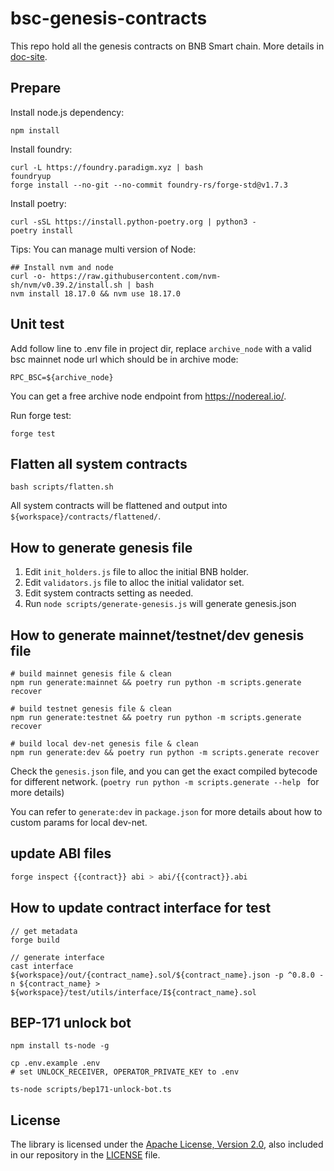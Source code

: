 # bsc-genesis-contracts

This repo hold all the genesis contracts on BNB Smart chain. More details in [doc-site](https://docs.bnbchain.org/docs/learn/system-contract).

## Prepare

Install node.js dependency:
```shell script
npm install
```

Install foundry:
```shell script
curl -L https://foundry.paradigm.xyz | bash
foundryup
forge install --no-git --no-commit foundry-rs/forge-std@v1.7.3
```

Install poetry:
```shell script
curl -sSL https://install.python-poetry.org | python3 -
poetry install
```

Tips: You can manage multi version of Node:
```Shell
## Install nvm and node
curl -o- https://raw.githubusercontent.com/nvm-sh/nvm/v0.39.2/install.sh | bash
nvm install 18.17.0 && nvm use 18.17.0
```

## Unit test

Add follow line to .env file in project dir, replace `archive_node` with a valid bsc mainnet node url which should be in archive mode:

```text
RPC_BSC=${archive_node}
```

You can get a free archive node endpoint from https://nodereal.io/.

Run forge test:
```shell script
forge test
```

## Flatten all system contracts

```shell script
bash scripts/flatten.sh
```

All system contracts will be flattened and output into `${workspace}/contracts/flattened/`.

## How to generate genesis file

1. Edit `init_holders.js` file to alloc the initial BNB holder.
2. Edit `validators.js` file to alloc the initial validator set.
3. Edit system contracts setting as needed.
4. Run `node scripts/generate-genesis.js` will generate genesis.json

## How to generate mainnet/testnet/dev genesis file

```shell 
# build mainnet genesis file & clean
npm run generate:mainnet && poetry run python -m scripts.generate recover

# build testnet genesis file & clean
npm run generate:testnet && poetry run python -m scripts.generate recover

# build local dev-net genesis file & clean
npm run generate:dev && poetry run python -m scripts.generate recover
```
Check the `genesis.json` file, and you can get the exact compiled bytecode for different network.
(`poetry run python -m scripts.generate --help ` for more details)

You can refer to `generate:dev` in `package.json` for more details about how to custom params for local dev-net.

## update ABI files

```bash
forge inspect {{contract}} abi > abi/{{contract}}.abi
```

## How to update contract interface for test

```shell script
// get metadata
forge build

// generate interface
cast interface ${workspace}/out/{contract_name}.sol/${contract_name}.json -p ^0.8.0 -n ${contract_name} > ${workspace}/test/utils/interface/I${contract_name}.sol
```

## BEP-171 unlock bot
```shell script
npm install ts-node -g

cp .env.example .env
# set UNLOCK_RECEIVER, OPERATOR_PRIVATE_KEY to .env

ts-node scripts/bep171-unlock-bot.ts 
```

## License

The library is licensed under the [Apache License, Version 2.0](https://www.apache.org/licenses/LICENSE-2.0),
also included in our repository in the [LICENSE](LICENSE) file.

